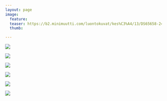 ```yaml
---
layout: page
image:
  feature:
  teaser: https://b2.minimuutti.com/luontokuvat/kes%C3%A4/13/DS65658-245px.jpg
  thumb:

---
```


![](https://b2.minimuutti.com/luontokuvat/kes%C3%A4/13/DS65621-800px.jpg)

![](https://b2.minimuutti.com/luontokuvat/kes%C3%A4/13/DS65625-800px.jpg)

![](https://b2.minimuutti.com/luontokuvat/kes%C3%A4/13/DS65661-800px.jpg)

![](https://b2.minimuutti.com/luontokuvat/kes%C3%A4/13/DS65658-800px.jpg)

![](https://b2.minimuutti.com/luontokuvat/kes%C3%A4/13/DS65659-800px.jpg)

![](https://b2.minimuutti.com/luontokuvat/kes%C3%A4/13/DS65655-800px.jpg)
